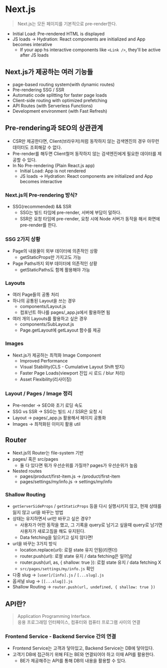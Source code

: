 # Next.js

> Next.js는 모든 페이지를 기본적으로 pre-render한다.

- Initial Load: Pre-rendered HTML is displayed
- JS loads -> Hydration: React components are initialized and App becomes interative
  - If your app hs interactive components like `<Link />`, they'll be active after JS loads

## Next.js가 제공하는 여러 기능들

- page-based routing system(with dynamic routes)
- Pre-rendering SSG / SSR
- Automatic code splitting for faster page loads
- Client-side routing with optimized prefetching
- API Routes (with Serverless Functions)
- Development environment (with Fast Refresh)

## Pre-rendering과 SEO의 상관관계

- CSR만 제공한다면, Client(브라우저)처럼 동작하지 않는 검색엔진의 경우 아무런 데이터도 조회해갈 수 없다.
- Pre-render를 해두면 Client철머 동작하지 않는 검색엔진에게 필요한 데이터를 제공할 수 있다.
- In No Pre-rendering (Plain React.js app)
  - Initial Load: App is not rendered
  - JS loads -> Hydration: React components are initialized and App becomes interactive

### Next.js의 Pre-rendering 방식?

- SSG(recommended) && SSR
  - SSG는 빌드 타임에 pre-render, 서버에 부담이 덜하다.
  - SSR은 요청 타임에 pre-render, 요청 시에 Node 서버가 동작을 해서 화면에 pre-render를 한다.

### SSG 2가지 상황

- Page의 내용물이 외부 데이터에 의존적인 상황
  - getStaticProps만 가지고도 가능
- Page Paths까지 외부 데이터에 의존적인 상황
  - getStaticPaths도 함께 활용해야 가능

### Layouts

- 여러 Page들의 공통 처리
- 하나의 공통된 Layout을 쓰는 경우
  - components/Layout.js
  - 컴포넌트 하나를 pages/\_app.js에서 활용하면 됨
- 여러 개의 Layouts를 활용하고 싶은 경우
  - components/SubLayout.js
  - Page.getLayout에 getLayout 함수를 제공

### Images

- Next.js가 제공하는 최적화 Image Component
  - Improved Performance
  - Visual Stability(CLS - Cumulative Layout Shift 방지)
  - Faster Page Loads(viewport 진입 시 로드 / blur 처리)
  - Asset Flexibility(리사이징)

### Layout / Pages / Image 정리

- Pre-render -> SEO와 초기 로딩 속도
- SSG vs SSR -> SSG는 빌드 시 / SSR은 요청 시
- Layout -> pages/\_app.js 활용해서 페이지 공통화
- Images -> 최적화된 이미지 활용 util

## Router

- Next.js의 Router는 file-system 기반
- pages/ 혹은 src/pages
  - 둘 다 있다면 뭐가 우선순위를 가질까? pages가 우선순위가 높음
- Nested routes
  - pages/product/first-item.js -> /product/first-item
  - pages/settings/my/info.js -> settings/my/info

### Shallow Routing

- `getServerSideProps` / `getStaticProps` 등을 다시 실행시키지 않고, 현재 상태를 잃지 않고 url을 바꾸는 방법
- 상태는 유지하면서 url만 바꾸고 싶은 경우?
  - 사용자가 어떤 동작을 했고, 그 기록을 query로 남기고 싶을때 query로 남기면 사용자가 새로고침을 해도 유지된다.
  - Data fetching을 일으키고 싶지 않다면!
- url을 바꾸는 3가지 방식
  - location.replace(url): 로컬 state 유지 안됨(리렌더)
  - router.push(url): 로컬 state 유지 / data fetching은 일어남
  - router.push(url, as, { shallow: true }): 로컬 state 유지 / data fetching X
  - `src/pages/settings/my/info.js` 확인
- 다중 slug -> `[user]/[info].js` / `[...slug].js`
- 옵셔널 slug -> `[[...slug]].js`
- Shallow Routing -> `router.push(url, undefined, { shallow: true })`

## API란?

> Application Programming Interface.  
> 응용 프로그래밍 인터페이스, 컴퓨터와 컴퓨터 프로그램 사이의 연결

### Frontend Service - Backend Service 간의 연결

- Frontend Service는 고객과 닿아있고, Backend Service는 DB에 닿아있다.
- 고객기 DB에 접근하기 위해 FE는 BE와 연결되어야 하고 이때 API를 활용한다.
  - BE가 제공해주는 API를 통해 DB의 내용을 활용할 수 있다.



